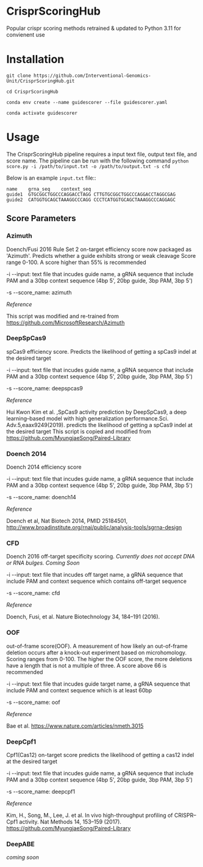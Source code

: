# CrisprScoringHub

Popular crispr scoring methods retrained & updated to Python 3.11 for convienent use

# Installation

```
git clone https://github.com/Interventional-Genomics-Unit/CrisprScoringHub.git

cd CrisprScoringHub

conda env create --name guidescorer --file guidescorer.yaml

conda activate guidescorer

```

# Usage

The CrisprScoringHub pipeline requires a input text file, output text file, and score name. The pipeline can be run with the following command ``python score.py -i /path/to/input.txt -o /path/to/output.txt -s cfd``

Below is an example ``input.txt`` file::

    name	grna_seq	context_seq
    guide1	GTGCGGCTGGCCCAGGACCTAGG	CTTGTGCGGCTGGCCCAGGACCTAGGCGAG
    guide2  CATGGTGCAGCTAAAGGCCCAGG	CCCTCATGGTGCAGCTAAAGGCCCAGGAGC


## Score Parameters

### Azimuth

Doench/Fusi 2016 Rule Set 2 on-target efficiency score now packaged as 'Azimuth'. Predicts whether a guide exhibits strong or weak cleavage
Score range 0-100. A score higher than 55% is recommended

-i --input: text file that incudes guide name, a gRNA sequence that include PAM and a 30bp context sequence (4bp 5', 20bp guide, 3bp PAM, 3bp 5')

-s --score_name: azimuth

*Reference*

This script was modified and re-trained from https://github.com/MicrosoftResearch/Azimuth

### DeepSpCas9

spCas9 efficiency score. Predicts the likelihood of getting a spCas9 indel at the desired target

-i --input: text file that incudes guide name, a gRNA sequence that include PAM and a 30bp context sequence (4bp 5', 20bp guide, 3bp PAM, 3bp 5')

-s --score_name: deepspcas9

*Reference*

Hui Kwon Kim et al. ,SpCas9 activity prediction by DeepSpCas9,
a deep learning–based model with high generalization performance.Sci. Adv.5,eaax9249(2019).
predicts the likelihood of getting a spCas9 indel at the desired target
This script is copied and modified from https://github.com/MyungjaeSong/Paired-Library

### Doench 2014

Doench 2014 efficiency score

-i --input: text file that incudes guide name, a gRNA sequence that include PAM and a 30bp context sequence (4bp 5', 20bp guide, 3bp PAM, 3bp 5')

-s --score_name: doench14

*Reference*

Doench et al, Nat Biotech 2014, PMID 25184501, http://www.broadinstitute.org/rnai/public/analysis-tools/sgrna-design

### CFD

Doench 2016 off-target specificity scoring. *Currently does not accept DNA or RNA bulges. Coming Soon*

-i --input: text file that incudes off target name, a gRNA sequence that include PAM and context sequence which contains off-target sequence

-s --score_name: cfd

*Reference*

Doench, Fusi, et al.  Nature Biotechnology 34, 184–191 (2016).


### OOF

out-of-frame score(OOF). A measurement of how likely an out-of-frame deletion occurs after a knock-out experiment based on microhomology.
Scoring ranges from 0-100. The higher the OOF score, the more deletions have a length that is not a multiple of three. A score above 66 is recommended

-i --input: text file that incudes guide target name, a gRNA sequence that include PAM and context sequence which is at least 60bp

-s --score_name: oof

*Reference*

Bae et al. https://www.nature.com/articles/nmeth.3015

### DeepCpf1

Cpf1(Cas12) on-target score predicts the likelihood of getting a cas12 indel at the desired target

-i --input: text file that incudes guide name, a gRNA sequence that include PAM and a 30bp context sequence (4bp 5', 20bp guide, 3bp PAM, 3bp 5')

-s --score_name: deepcpf1

*Reference*

Kim, H., Song, M., Lee, J. et al. In vivo high-throughput profiling of CRISPR–Cpf1 activity. Nat Methods 14, 153–159 (2017). 
https://github.com/MyungjaeSong/Paired-Library


### DeepABE

*coming soon*




